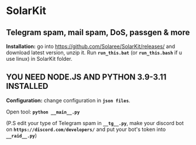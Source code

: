 # SolarKit
## **Telegram spam, mail spam, DoS, passgen & more**


**Installation:** go into https://github.com/Solaree/SolarKit/releases/ and download latest version, unzip it. Run **```run_this.bat```** (or **```run_this.bash```** if u use linux) in SolarKit folder.

## **YOU NEED NODE.JS AND PYTHON 3.9-3.11 INSTALLED**
 
**Configuration:** change configuration in **```json files```**.

Open tool: **```python __main__.py```**
 
(P.S edit your type of Telegram spam in **```__tg__.py```**, make your discord bot on **```https://discord.com/developers/```** and put your bot's token into **```__raid__.py```**)
